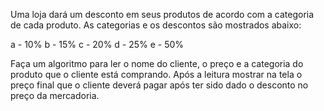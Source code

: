 Uma loja dará um desconto em seus produtos de acordo com a
categoria de cada produto.
As categorias e os descontos são mostrados abaixo:

a - 10% 
b - 15% 
c - 20% 
d - 25% 
e - 50% 

Faça um algoritmo para ler o nome do cliente, o preço e a categoria do produto que o
cliente está comprando. Após a leitura mostrar na tela o preço final que o cliente
deverá pagar após ter sido dado o desconto no preço da mercadoria.
